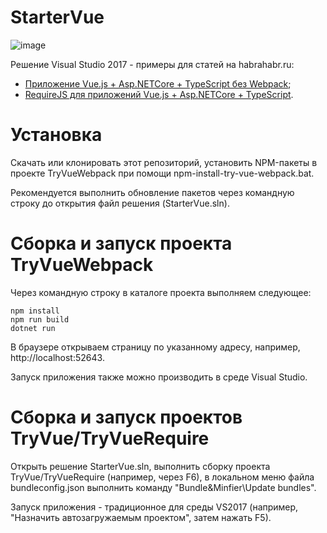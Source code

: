 # StarterVue
![image](https://habrastorage.org/webt/ga/kb/3m/gakb3m1grxnqjvb7jfmo_5sya6m.png)

Решение Visual Studio 2017 - примеры для статей на habrahabr.ru:
- [Приложение Vue.js + Asp.NETCore + TypeScript без Webpack](https://habrahabr.ru/post/349880/);
- [RequireJS для приложений Vue.js + Asp.NETCore + TypeScript]().

# Установка

Скачать или клонировать этот репозиторий, установить NPM-пакеты в проекте TryVueWebpack при помощи npm-install-try-vue-webpack.bat.

Рекомендуется выполнить обновление пакетов через командную строку до открытия файл решения (StarterVue.sln).

# Сборка и запуск проекта TryVueWebpack
Через командную строку в каталоге проекта выполняем следующее:
```dos
npm install
npm run build
dotnet run
```
В браузере открываем страницу по указанному адресу, например, http://localhost:52643.

Запуск приложения также можно производить в среде Visual Studio.

# Сборка и запуск проектов TryVue/TryVueRequire
Открыть решение StarterVue.sln, выполнить сборку проекта TryVue/TryVueRequire (например, через F6), в локальном меню файла bundleconfig.json выполнить команду "Bundle&Minfier\Update bundles".

Запуск приложения - традиционное для среды VS2017 (например, "Назначить автозагружаемым проектом", затем нажать F5).
